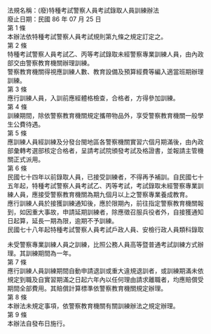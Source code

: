 法規名稱：(廢)特種考試警察人員考試錄取人員訓練辦法  
廢止日期：民國 86 年 07 月 25 日  
第 1 條  
本辦法依特種考試警察人員考試規則第九條之規定訂定之。  
第 2 條  
特種考試警察人員考試乙、丙等考試錄取未經警察專業訓練人員，由內政  
部交由警察教育機關辦理訓練。  
警察教育機關得視應訓練人數、教育設備及預算經費等編入適當班期辦理  
訓練。  
第 3 條  
應行訓練人員，入訓前應經體格檢查，合格者，方得參加訓練。  
第 4 條  
訓練期間，除依警察教育機關規定攜帶物品外，享受警察教育機關一般學  
生公費待遇。  
第 5 條  
應訓練人員經訓練及分發台閩地區各警察機關實習六個月期滿後，由內政  
部彙轉考選部核定合格者，呈請考試院頒發考試及格證書，並報請主管機  
關正式派用。  
第 6 條  
民國七十四年以前錄取人員，已接受訓練者，不得再予補訓。自民國七十  
五年起，特種考試警察人員考試乙、丙等考試，考試錄取未經警察專業訓  
練人員，應接受警察教育機關為期九個月以上之警察專業養成教育。  
應行訓練人員於接獲訓練通知後，應於限期內，前往指定警察教育機關報  
到，如因重大事故，申請延期訓練者，除應徵召服兵役者外，自接獲通知  
日起算，延長一期為限，逾期不予訓練。  
民國七十八年起特種考試警察人員考試戶政人員、安檢行政人員類科錄取  


未受警察專業訓練人員之訓練，比照公務人員高等暨普通考試訓練方式辦  
理。其訓練期間為一年。  
第 7 條  
應行訓練人員訓練期間自動申請退訓或重大違規退訓者，或訓練期滿未依  
規定到職及自實習期滿之日起六年內以任何理由請求離職者，均應賠償受  
期間全部費用。其賠償計算標準依警察教育機關規定辦理。  
第 8 條  
本辦法未規定事項，依警察教育機關有關訓練辦法之規定辦理。  
第 9 條  
本辦法自發布日施行。  


